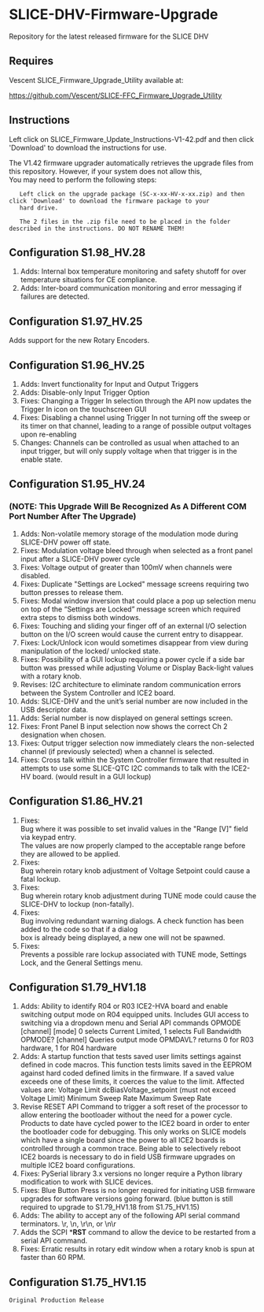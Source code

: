 # SLICE-DHV-Firmware-Upgrade
Repository for the latest released firmware for the SLICE DHV

## Requires 
  Vescent SLICE_Firmware_Upgrade_Utility available at:
  
  https://github.com/Vescent/SLICE-FFC_Firmware_Upgrade_Utility
## Instructions
 
  Left click on SLICE_Firmware_Update_Instructions-V1-42.pdf and then click 'Download' to download the instructions for use.

  The V1.42 firmware upgrader automatically retrieves the upgrade files from this repository. However, if your system does not allow this,  
  You may need to perform the following steps:  
  
       Left click on the upgrade package (SC-x-xx-HV-x-xx.zip) and then click 'Download' to download the firmware package to your  
       hard drive.
  
       The 2 files in the .zip file need to be placed in the folder described in the instructions. DO NOT RENAME THEM!  

## Configuration S1.98_HV.28 
1.	Adds:
	Internal box temperature monitoring and safety shutoff for over temperature situations for CE compliance.
2.	Adds:
	Inter-board communication monitoring and error messaging if failures are detected. 

## Configuration S1.97_HV.25 
Adds support for the new Rotary Encoders.

## Configuration S1.96_HV.25 
1.	Adds:
	Invert functionality for Input and Output Triggers
2.	Adds:
	Disable-only Input Trigger Option
3. 	Fixes:
	Changing a Trigger In selection through the API now updates the Trigger In icon on the touchscreen GUI
4.	Fixes:
	Disabling a channel using Trigger In not turning off the sweep or its timer on that channel, leading to a range of possible output voltages upon re-enabling
5.	Changes:
	Channels can be controlled as usual when attached to an input trigger, but will only supply voltage when that trigger is in the enable state.

## Configuration S1.95_HV.24 
### (NOTE: This Upgrade Will Be Recognized As A Different COM Port Number After The Upgrade)
1.	Adds:
	 Non-volatile memory storage of the modulation mode during SLICE-DHV power off state.
2. 	Fixes:
	 Modulation voltage bleed through when selected as a front panel input after a SLICE-DHV power cycle
3.	Fixes:
	 Voltage output of greater than 100mV when channels were disabled.
4.	Fixes:
	 Duplicate "Settings are Locked" message screens requiring two button presses to release them.
5.	Fixes:
	 Modal window inversion that could place a pop up selection menu on top of the “Settings are Locked” 
	 message screen which required extra steps to dismiss both windows.
6.	Fixes:
	 Touching and sliding your finger off of an external I/O selection button on the I/O screen would cause 
	 the current entry to disappear.
7. Fixes:
	 Lock/Unlock icon would sometimes disappear from view during manipulation of the locked/ unlocked state.
8.	Fixes:
	 Possibility of a GUI lockup requiring a power cycle if a side bar button was pressed while adjusting 
	 Volume or Display Back-light values with a rotary knob.
 9.	Revises:
	 I2C architecture to eliminate random communication errors between the System Controller and ICE2 board.
10. Adds:
	 SLICE-DHV and the unit’s serial number are now included in the USB descriptor data.
11.	Adds:
	 Serial number is now displayed on general settings screen.
12.	Fixes:
	 Front Panel B input selection now shows the correct Ch 2 designation when chosen.
13.	Fixes:
	 Output trigger selection now immediately clears the non-selected channel (if previously selected) 
	 when a channel is selected.
14. Fixes:
	 Cross talk within the System Controller firmware that resulted in attempts to use some SLICE-QTC I2C 
	 commands to talk with the ICE2-HV board. (would result in a GUI lockup)
	 
## Configuration S1.86_HV.21
 1. Fixes:  
     Bug where it was possible to set invalid values in the "Range [V]" field via keypad entry.  
     The values are now properly clamped to the acceptable range before they are allowed to be applied. 
 2. Fixes:  
     Bug wherein rotary knob adjustment of Voltage Setpoint could cause a fatal lockup.   
 3. Fixes:  
     Bug wherein rotary knob adjustment during TUNE mode could cause the SLICE-DHV to lockup (non-fatally).  
 4. Fixes:  
     Bug involving redundant warning dialogs.  A check function has been added to the code so that if a dialog  
     box is already being displayed, a new one will not be spawned.  
 5. Fixes:  
     Prevents a possible rare lockup associated with TUNE mode, Settings Lock, and the General Settings menu.  
 
## Configuration S1.79_HV1.18
 1. Adds:
    Ability to identify R04 or R03 ICE2-HVA board and enable switching output mode on R04 equipped units.
    Includes GUI access to switching via a dropdown menu and Serial API commands
    OPMODE [channel] [mode] 0 selects Current Limited, 1 selects Full Bandwidth
    OPMODE? [channel] Queries output mode
    OPMDAVL? returns 0 for R03 hardware, 1 for R04 hardware
 2. Adds:
    A startup function that tests saved user limits settings against defined in code macros. This function tests limits saved in the EEPROM against 
    hard coded defined limits in the firmware. 
    If a saved value exceeds one of these limits, it coerces the value to the limit.
    Affected values are:
    Voltage Limit
    dcBiasVoltage_setpoint (must not exceed Voltage Limit)
    Minimum Sweep Rate
    Maximum Sweep Rate
3.  Revise RESET API Command to trigger a soft reset of the processor to allow entering the bootloader without the need for a power cycle. 
    Products to date have cycled power to the ICE2 board in order to enter the bootloader code for debugging. 
    This only works on SLICE models which have a single board since the power to all ICE2 boards is controlled through a common trace.
    Being able to selectively reboot ICE2 boards is necessary to do in field USB firmware upgrades on multiple ICE2 board configurations.
4.  Fixes:
    PySerial library 3.x versions no longer require a Python library modification to work with SLICE devices.
5.  Fixes:
    Blue Button Press is no longer required for initiating USB firmware upgrades for software versions going forward. 
    (blue button is still required to upgrade to S1.79_HV1.18 from S1.75_HV1.15)
6.  Adds:
    The ability to accept any of the following API serial command terminators.
    \r, \n, \r\n, or \n\r
7.  Adds the SCPI ***RST**  command to allow the device to be restarted from a serial API command.
8.  Fixes:
    Erratic results in rotary edit window when a rotary knob is spun at faster than 60 RPM.

## Configuration S1.75_HV1.15
    Original Production Release


       
